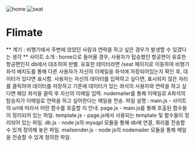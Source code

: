 ![home](https://user-images.githubusercontent.com/91775452/156975006-ff697790-e0cc-42bd-9071-36b2fd102f02.PNG)
![seat](https://user-images.githubusercontent.com/91775452/156975094-74833ff5-cf93-42cf-aec7-b00d6a4d5df5.PNG)

# Flimate
** 계기 : 비행기에서 주변에 앉았던 사람과 연락을 하고 싶은 경우가 발생할 수 있겠다는 생각
** 사이트 소개 : home으로 들어올 경우, 사용자가 탑승했던 항공편이 유효한 항공편인지 db에서 대조하여 판별.
               유효한 데이터라면 /seat 페이지로 이동하여 비행기 좌석 배치도를 통해 다른 사용자가 자신의 이메일을 좌석에 저장되어있는지 확인 후, 데이터가 있다면 표시함.
               사용자는 자신의 데이터를 입력하고 싶다면, 표시되지 않은 자리를 클릭하여 데이터를 저장하고 기존에 데이터가 있는 좌석의 사용자와 연락을 하고 싶다면 해당 
               좌석을 클릭 후 자신의 이메일 입력. 
               nodemailer를  통해 이메일로 A좌석의  탑승자가 이메일로 연락을 하고 싶어한다는 메일을 전송.
 파일 설명 : main.js - 사이트의 url에 따라서 어떤 함수를 호출할 지 안내.
             page.js - main.js를 통해 호출된 함수들이 정리되어 있는 파일.
             template.js - page.js에서 사용되는 template 및 함수들이 정리되어 있는 파일.
             db.js - node js의 mysqpl 모듈을 통해 db에 연결, 쿼리를 전송할 수 있게 정의해 놓은 파일.
             mailsender.js - node js의 nodemailer 모듈을 통해 메일을 전송할 수 있게 정의한 파일.
